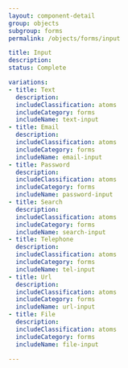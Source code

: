 ```yaml
---
layout: component-detail
group: objects
subgroup: forms
permalink: /objects/forms/input

title: Input
description:
status: Complete

variations:
- title: Text
  description:
  includeClassification: atoms
  includeCategory: forms
  includeName: text-input
- title: Email
  description:
  includeClassification: atoms
  includeCategory: forms
  includeName: email-input
- title: Password
  description:
  includeClassification: atoms
  includeCategory: forms
  includeName: password-input
- title: Search
  description:
  includeClassification: atoms
  includeCategory: forms
  includeName: search-input
- title: Telephone
  description:
  includeClassification: atoms
  includeCategory: forms
  includeName: tel-input
- title: Url
  description:
  includeClassification: atoms
  includeCategory: forms
  includeName: url-input
- title: File
  description:
  includeClassification: atoms
  includeCategory: forms
  includeName: file-input

---
```

